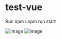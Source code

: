 # test-vue
Run
npm i
npm run start

![image](https://user-images.githubusercontent.com/63109870/216001487-cb77b09e-8f3b-489d-b9d6-c48b78349fb3.png)
![image](https://user-images.githubusercontent.com/63109870/216001640-4704832e-756a-4fec-8ab4-8bad7ba24ccd.png)
